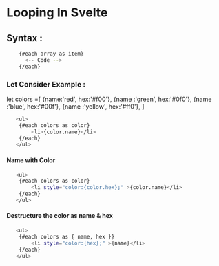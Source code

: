 # Looping In Svelte

## Syntax : 
```bash
    {#each array as item}
      <-- Code -->
    {/each}
```
### Let Consider Example : 
let colors =[
    {name:'red', hex:'#f00'},
    {name :'green', hex:'#0f0'},
    {name :'blue', hex:'#00f'},
    {name :'yellow', hex:'#ff0'},
]

```bash
   <ul>
    {#each colors as color}
        <li>{color.name}</li>
    {/each}
   </ul>
```

#### Name with Color
```bash
   <ul>
    {#each colors as color}
        <li style="color:{color.hex};" >{color.name}</li>
    {/each}
   </ul>
```

#### Destructure the color as name & hex
```bash
   <ul>
    {#each colors as { name, hex }}
        <li style="color:{hex};" >{name}</li>
    {/each}
   </ul>
```